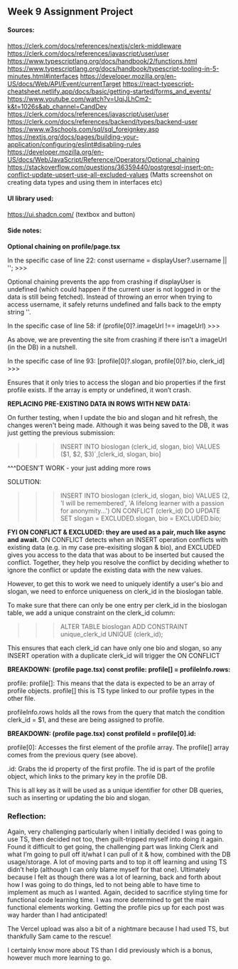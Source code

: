 ## Week 9 Assignment Project

#### Sources:

https://clerk.com/docs/references/nextjs/clerk-middleware
https://clerk.com/docs/references/javascript/user/user
https://www.typescriptlang.org/docs/handbook/2/functions.html
https://www.typescriptlang.org/docs/handbook/typescript-tooling-in-5-minutes.html#interfaces
https://developer.mozilla.org/en-US/docs/Web/API/Event/currentTarget
https://react-typescript-cheatsheet.netlify.app/docs/basic/getting-started/forms_and_events/
https://www.youtube.com/watch?v=UqjJLhCm2-k&t=1026s&ab_channel=CandDev
https://clerk.com/docs/references/javascript/user/user
https://clerk.com/docs/references/backend/types/backend-user
https://www.w3schools.com/sql/sql_foreignkey.asp
https://nextjs.org/docs/pages/building-your-application/configuring/eslint#disabling-rules
https://developer.mozilla.org/en-US/docs/Web/JavaScript/Reference/Operators/Optional_chaining
https://stackoverflow.com/questions/36359440/postgresql-insert-on-conflict-update-upsert-use-all-excluded-values
(Matts screenshot on creating data types and using them in interfaces etc)

#### UI library used:

https://ui.shadcn.com/
(textbox and button)

#### Side notes:

**Optional chaining on profile/page.tsx**

In the specific case of line 22: const username = displayUser?.username || ''; >>>

Optional chaining prevents the app from crashing if displayUser is undefined (which could happen if the current user is not logged in or the data is still being fetched). Instead of throwing an error when trying to access username, it safely returns undefined and falls back to the empty string ''.

In the specific case of line 58: if (profile[0]?.imageUrl !== imageUrl) >>>

As above, we are preventing the site from crashing if there isn't a imageUrl (in the DB) in a nutshell.

In the specific case of line 93: [profile[0]?.slogan, profile[0]?.bio, clerk_id] >>>

Ensures that it only tries to access the slogan and bio properties if the first profile exists. If the array is empty or undefined, it won’t crash.

**REPLACING PRE-EXISTING DATA IN ROWS WITH NEW DATA:**

On further testing, when I update the bio and slogan and hit refresh, the changes weren't being made.
Although it was being saved to the DB, it was just getting the previous submission:

> > > INSERT INTO bioslogan (clerk_id, slogan, bio) VALUES ($1, $2, $3)`,[clerk_id, slogan, bio]

^^^DOESN'T WORK - your just adding more rows

SOLUTION:

> > > INSERT INTO bioslogan (clerk_id, slogan, bio)
> > > VALUES (2, 'I will be remembered', 'A lifelong learner with a passion for anonymity...')
> > > ON CONFLICT (clerk_id)
> > > DO UPDATE SET
> > > slogan = EXCLUDED.slogan,
> > > bio = EXCLUDED.bio;

**FYI ON CONFLICT & EXCLUDED: they are used as a pair, much like async and await.**
ON CONFLICT detects when an INSERT operation conflicts with existing data (e.g. in my case pre-exisiting slogan & bio), and EXCLUDED gives you access to the data that was about to be inserted but caused the conflict. Together, they help you resolve the conflict by deciding whether to ignore the conflict or update the existing data with the new values.

However, to get this to work we need to uniquely identify a user's bio and slogan, we need to enforce uniqueness on clerk_id in the bioslogan table.

To make sure that there can only be one entry per clerk_id in the bioslogan table, we add a unique constraint on the clerk_id column:

> > > ALTER TABLE bioslogan
> > > ADD CONSTRAINT unique_clerk_id UNIQUE (clerk_id);

This ensures that each clerk_id can have only one bio and slogan, so any INSERT operation with a duplicate clerk_id will trigger the ON CONFLICT

**BREAKDOWN: (profile page.tsx) const profile: profile[] = profileInfo.rows:**

profile: profile[]: This means that the data is expected to be an array of profile objects. profile[] this is TS type linked to our profile types in the other file.

profileInfo.rows holds all the rows from the query that match the condition clerk_id = $1, and these are being assigned to profile.

**BREAKDOWN: (profile page.tsx) const profileId = profile[0].id:**

profile[0]: Accesses the first element of the profile array. The profile[] array comes from the previous query (see above).

.id: Grabs the id property of the first profile. The id is part of the profile object, which links to the primary key in the profile DB.

This is all key as it will be used as a unique identifier for other DB queries, such as inserting or updating the bio and slogan.

### Reflection:

Again, very challenging particularly when I initially decided I was going to use TS, then decided not too, then guilt-tripped myself into doing it again. Found it difficult to get going, the challenging part was linking Clerk and what I’m going to pull off it/what I can pull of it & how, combined with the DB usage/storage. A lot of moving parts and to top it off learning and using TS didn’t help (although I can only blame myself for that one).
Ultimately because I felt as though there was a lot of learning, back and forth about how I was going to do things, led to not being able to have time to implement as much as I wanted. Again, decided to sacrifice styling time for functional code learning time.
I was more determined to get the main functional elements working. Getting the profile pics up for each post was way harder than I had anticipated!

The Vercel upload was also a bit of a nightmare because I had used TS, but thankfully Sam came to the rescue!

I certainly know more about TS than I did previously which is a bonus, however much more learning to go.
